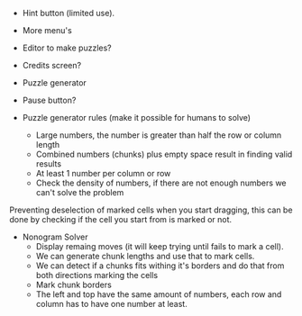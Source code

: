 - Hint button (limited use).
- More menu's
- Editor to make puzzles?
- Credits screen?
- Puzzle generator
- Pause button?

- Puzzle generator rules (make it possible for humans to solve)
	- Large numbers, the number is greater than half the row or column length
	- Combined numbers (chunks) plus empty space result in finding valid results
	- At least 1 number per column or row
	- Check the density of numbers, if there are not enough numbers we can't solve the problem

Preventing deselection of marked cells when you start dragging, this can be done by checking if the cell you start from is marked or not.

- Nonogram Solver
	- Display remaing moves (it will keep trying until fails to mark a cell).
	- We can generate chunk lengths and use that to mark cells.
	- We can detect if a chunks fits withing it's borders and do that from both directions marking the cells
	- Mark chunk borders
	- The left and top have the same amount of numbers, each row and column has to have one number at least.
	